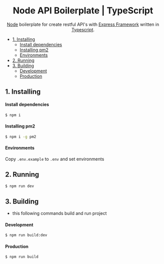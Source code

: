 <h1 align="center">Node API Boilerplate | TypeScript</h1>
<p align="center"><a href="http://nodejs.org" target="blank">Node</a> boilerplate for create restful API's with <a href="https://expressjs.com/" target="blank">Express Framework</a> written in <a href="https://www.typescriptlang.org/" target="blank">Typescript</a>.</p>
<p align="center">
</p>

- [1.  Installing](#1-installing)
  - [Install dependencies](#install-dependencies)
  - [Installing pm2](#installing-pm2)
  - [Environments](#environments)
- [2. Running](#2-running)
- [3. Building](#3-building)
  - [Development](#development)
  - [Production](#prodution)

## 1.  Installing

#### Install dependencies

```bash
$ npm i
```

#### Installing pm2
```bash
$ npm i -g pm2
```

#### Environments

Copy `.env.example` to `.env` and set environments

##  2. Running

```bash
$ npm run dev
```

## 3. Building
* this following commands build and run project
#### Development

```bash
$ npm run build:dev
```

#### Production


```bash
$ npm run build
```
